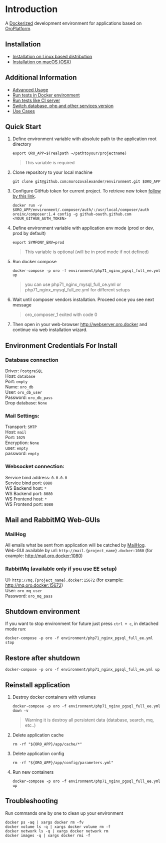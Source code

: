 # Introduction

A [Dockerized](https://www.docker.com) development environment for applications based on [OroPlatform](https://oroinc.com).

## Installation
- [Installation on Linux based distribution](doc/INSTALL.md)
- [Installation on macOS (OSX)](doc/OSX.md)

## Additional Information
- [Advanced Usage](doc/ADVANCED_USAGE.md)
- [Run tests in Docker environment](doc/TESTING.md)
- [Run tests like CI server](ci/README.md)
- [Switch database, php and other services version](doc/VARIABLES.md)
- [Use Cases](doc/USECASES.md)

## Quick Start

1. Define environment variable with absolute path to the application root directory
    ```
    export ORO_APP=$(realpath ~/pathtoyour/projectname)
    ```
    > This variable is required

2. Clone repository to your local machine  
    ```
    git clone git@github.com:morozovalexander/environment.git $ORO_APP
    ```
  
3. Configure GitHub token for current project. To retrieve new token [follow by this link](https://github.com/settings/tokens/new?scopes=repo&description=Composer+OroEnv).
    ```
    docker run -v $ORO_APP/environment/.composer/auth/:/usr/local/composer/auth oroinc/composer:1.4 config -g github-oauth.github.com <YOUR_GITHUB_AUTH_TOKEN>
    ```

4. Define environment variable with application env mode (prod or dev, prod by default)
    ```
    export SYMFONY_ENV=prod
    ```
    > This variable is optional (will be in prod mode if not defined)

5. Run docker compose
    ```
    docker-compose -p oro -f environment/php71_nginx_pgsql_full_ee.yml up
    ```
    > you can use php71_nginx_mysql_full_ce.yml or php71_nginx_mysql_full_ee.yml for different setups

6. Wait until composer vendors installation. Proceed once you see next message
    
    > oro_composer_1 exited with code 0

7. Then open in your web-browser <http://webserver.oro.docker> and continue via web installation wizard.  

## Environment Credentials For Install

### Database  connection
Driver: `PostgreSQL`  
Host: `database`  
Port: `empty`  
Name: `oro_db`  
User: `oro_db_user`  
Password: `oro_db_pass`  
Drop database: `None`  

### Mail Settings:  
Transport: `SMTP`  
Host: `mail`  
Port: `1025`  
Encryption: `None`  
user: `empty`  
password: `empty`  

### Websocket connection:  
Service bind address: `0.0.0.0`  
Service bind port: `8080`  
WS Backend host: `*`  
WS Backend port: `8080`  
WS Frontend host: `*`  
WS Frontend port: `8080`  

## Mail and RabbitMQ Web-GUIs

### MailHog
All emails what be sent from application will be catched by [MailHog](https://github.com/mailhog/MailHog).  
Web-GUI available by url: `http://mail.{project_name}.docker:1080` (for example: <http://mail.oro.docker:1080>)

### RabbitMq (available only if you use EE setup)

UI: `http://mq.{project_name}.docker:15672` (for example: <http://mq.oro.docker:15672>)  
User: `oro_mq_user`  
Password: `oro_mq_pass`  

## Shutdown environment
If you want to stop environment for future just press `ctrl + c`, in detached mode run: 
  ```
  docker-compose -p oro -f environment/php71_nginx_pgsql_full_ee.yml stop
  ```
  
## Restore after shutdown
  ```
  docker-compose -p oro -f environment/php71_nginx_pgsql_full_ee.yml up
  ```

## Reinstall application
  1. Destroy docker containers with volumes
      ```
      docker-compose -p oro -f environment/php71_nginx_pgsql_full_ee.yml down -v
      ```
      > Warning it is destroy all persistent data (database, search, mq, etc..)
  2. Delete application cache  
      ```
      rm -rf "${ORO_APP}/app/cache/*"
      ```
  3. Delete application config  
      ```
      rm -rf "${ORO_APP}/app/config/parameters.yml"
      ```
  4. Run new containers
      ```
      docker-compose -p oro -f environment/php71_nginx_pgsql_full_ee.yml up
      ```

## Troubleshooting

Run commands one by one to clean up your environment
```
docker ps -aq | xargs docker rm -fv
docker volume ls -q | xargs docker volume rm -f
docker network ls -q | xargs docker network rm
docker images -q | xargs docker rmi -f
```
